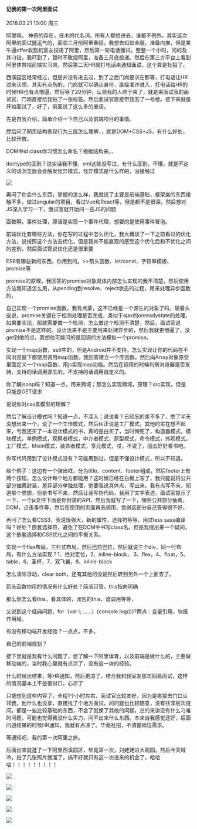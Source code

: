 #### 记我的第一次阿里面试

2018.03.21  10:00 周三

阿里嘛， 神奇的存在，技术的代名词，所有人都想进去，谁都不例外。其实这次阿里的面试挺运气的，面临三月份阿里春招，我想去蚂蚁金服，准备内推，但是某牛逼offer收割机室友投递了阿里，然后第一轮电话面试，整整一个小时，问的及其刁钻，我吓到了，暂时不敢投阿里，准备三月底投递。然后在第三方平台上看到阿里体育招前端实习岗，然后第二天HR就打电话来通知面试，这个算是社招了。

西溪园区经常经过，但是并没有进去过，到了之后门岗要求在那等，打电话让HR过来认领，其实有点伤的，门岗就可以确认身份，直接准许进入，打电话给HR的时候HR也有点懵逼，然后等了20分钟，认领我的人终于来了，就是来面试我的面试官，门岗直接给我贴了一张标签。然后面试官直接带我去了一号楼。接下来就是开始面试了，好了，前面说了这么多的废话。

先是自我介绍，简单介绍一下自己以及前端项目的事情。

然后问了网页结构表现行为三层怎么理解，，就是DOM+CSS+JS，有什么好处，比较开放。

DOM中id class你习惯怎么命名？根据结构来。、

doctype的区别？说实话我不懂，xml这些没写过，有什么区别，不懂，就是不定义的话浏览器会会触发怪异模式，怪异模式是什么样的，没接触过

![](/assets/doctype.png)

再问了你会什么东西，掌握的怎么样，我就说了主要是前端基础，框架类的东西接触不多，做过angular的项目，看过Vue和React等，但是都不是很深，然后想对JS深入学习一下，面试官就开始问一些JS的问题

函数啊，事件处理，原话是实现一个事件代理，想要的是使用事件冒泡。

前端优化有哪些方法，你在写的过程中怎么优化，我大概谈了一下之前看过的优化方法，说按照这个方法去优化，但是我并不能直观的感受这个优化后和不优化之间的差别，然后面试管说优化还是很重要

ES6有哪些新的东西，你用到的。&gt;&gt;箭头函数、let/const、字符串模板、promise等

promise的原理，我回答的promise对象具体内部怎么实现的我不清楚，然后使用方法我知道怎么用，从pending到resolve、reject状态的过程，用来处理异步函数的，

自己实现一个promise函数，我有点蒙，这不已经是一个源生的对象了吗，硬着头皮说，promise关键在于检测处理是否完成，类似于ajax的onreadystate的处理，如果要实现，那就需要做一个检测，怎么做这个检测不清楚，然后，面试官说promise不是这样的。设计出来不是主要用来处理异步的，然后我就更懵逼了，没get到他的点，我想他可能问的是回调的方法模拟一个promise。

实现一个map函数，es6中的，但是Android并不支持，怎么实现让你的代码在不同浏览器下都使用调用map函数。我回答建立一个库函数，然后向Array对象原型里面定义一个map函数，用js实现map功能。然后在调用的时候判断浏览器是否支持，支持的话调用源生的，不支持的话调用自定义的。

你了解jsonp吗？知道一点，用来跨域；那怎么实现跨域，原理？src实现，但是只能是GET请求

说说你对css盒模型的理解？

然后了解设计模式吗？知道一点，不深入；说说看？已经忘的差不多了，憋了半天没想出来一个，说了一个工作模式，然后纠正说是工厂模式，其他的实在想不起来，亏我还买了一本设计模式的书，真的是白买了，当时悔死了，构造器模式，模块模式，单例模式，观察者模式，中介者模式，原型模式，命令模式，外观模式，工厂模式，Mixin模式，装饰者模式，享元模式，哎，不说了，回去好好看书吧。

你写代码用到了设计模式没有？可能用到过，但是不懂设计模式，所以不知道。

给个例子：这边有一个弹出框，分为title、content、footer组成，然后footer上有两个按钮，怎么设计每个地方都能用？这时候已经在白板上写了，我只能说将公共部分抽离封装，差异部分单独处理，他要我说具体点，写出来，我有点写不来，知道那个思想，但是书写不来，然后让我写伪代码，我用了文字表述，面试官提示了一下，一个js文件下面是你封装的API，然后我就写了一下，哪些公共部分抽离，DOM，点击事件等，然后在使用的页面再去调用，觉得这部分自己答得很不好，

再问了怎么看CSS3，我说很强大，新的属性，选择符等等，用过less sass编译吗？好处？嵌套选择符，避免了在DOM中书写class名。但是我提出来一个疑问，这个嵌套选择和CSS优化之间的平衡关系。

实现一个flex布局，三栏式布局。然后巴拉巴拉，然后就说三个div，同一行布局，有什么方法实现？1、绝对定位，2、inline-block， 3、flex，4、float，5、table，6、圣杯，7、双飞翼，8、inline-block

怎么清除浮动，clear both，还有其他的没说然后转到另外一个上面去了。

箭头函数你用的情况有什么好处？简洁只管，this指向明确

那么你怎么看this，看具体的，闭包的this，谁调用等等，

又说到这个经典问题，for（var i; ......）{console.log\(i\)}?两点：变量引用，块级作用域。

有没有移动端开发经验？一点点，不多，

自己的前端规划？

接下里就是我有什么问题了，想了解一下阿里体育，以及前端是做什么的，主要做移动端的，当时我心里就有点凉了，没有这一块的经验。

什么时候出结果，等HR通知，然后更凉了，结合我和我室友那次网易面试，这样的情况基本上不是很对口。心凉了

只能想到这些内容了，全程1个小时左右，面试官比较友好，因为是直接去门口认领我，他什么也没拿，直接找了个地方面试，问问题也比较随意，没有往深层次提问，都是一些比较基础的东西，不会了就换了其他的问题，总的来讲没有什么刁难的问题，可能也觉得我没什么实力，问不出来什么东西。本来自我感觉还好，后面问道结果的时候HR通知，我就有点凉了。毕竟社招，不清楚岗位需求。

等通知吧，我的第一次阿里之旅。

后面出来就逛了一下阿里西溪园区，毕竟第一次，刘姥姥进大观园。然后今天贼冷，拍了几张照片就溜了，搞不好就只有这一次进来的机会了，哈哈哈！！！！！！！！！

![](/assets/微信图片_20180321154126.jpg)

![](/assets/微信图片_20180321154148.jpg)


![](/assets/微信图片_20180321154138.jpg)

![](/assets/微信图片_20180321154134.jpg)




![](/assets/微信图片_20180321154143.jpg)




